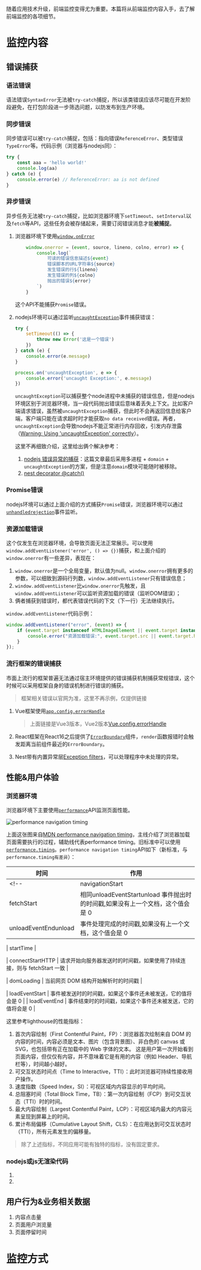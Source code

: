 随着应用技术升级，前端监控变得尤为重要。本篇将从前端监控内容入手，去了解前端监控的各项细节。
<!-- > 不局限与浏览器端的性能监测，还提供nodejs以及其他框架的一些监测或原理 -->

# 监控内容

## 错误捕获
### 语法错误

语法错误`SyntaxError`无法被`try-catch`捕捉，所以该类错误应该尽可能在开发阶段避免，在打包阶段进一步筛选问题，以防发布到生产环境。

### 同步错误

同步错误可以被`try-catch`捕捉，包括：指向错误`ReferenceError`、类型错误`TypeError`等。代码示例（浏览器与nodejs同）：

```js
try {
    const aaa = 'hello world!'
    console.log(aa)
} catch (e) {
    console.error(e) // ReferenceError: aa is not defined
}
```

### 异步错误

异步任务无法被`try-catch`捕捉，比如浏览器环境下`setTimeout`、`setInterval`以及`fetch`等API，这些任务会被存储起来，需要订阅错误消息才能**被捕捉**。

1. 浏览器环境下使用[`window.onError`](https://developer.mozilla.org/en-US/docs/Web/API/Window/error_event)

    ```js
        window.onerror = (event, source, lineno, colno, error) => {
            console.log(`
                可读的错误信息描述${event}
                错误脚本的URL字符串${source}
                发生错误的行${lineno}
                发生错误的列${colno}
                抛出的错误${error}
            `)
        }
    ```

    这个API不能捕获`Promise`错误。

2. nodejs环境可以通过监听[`uncaughtException`](https://nodejs.org/api/process.html#event-uncaughtexception)事件捕获错误：

    ```js
    try {
        setTimeout(() => {
            throw new Error('这是一个错误')
        })
    } catch (e) {
        console.error(e.message)
    }

    process.on('uncaughtException', e => {
        console.error('uncaught Exception:', e.message)
    })
    ```

    `uncaughtException`可以捕获整个node进程中未捕获的错误信息，但是nodejs环境区别于浏览器环境，当一段代码抛出错误后意味着丢失上下文。比如客户端请求错误，虽然被`uncaughtException`捕获，但此时不会再返回信息给客户端，客户端只能在请求超时时才能获取`no data received`错误。再者，`uncaughtException`会导致nodejs不能正常进行内存回收，引发内存泄露（[Warning: Using 'uncaughtException' correctly](https://nodejs.org/api/process.html#warning-using-uncaughtexception-correctly)）。

    这里不再细致介绍，这里给出俩个解决参考：

    1. [nodejs 错误异常的捕获](https://juejin.cn/post/7249991926307799077?searchId=2024080601505292470F027DFB8203A315)：这篇文章最后采用多进程 + `domain` + `uncaughtException`的方案，但是注意`domain`模块可能随时被移除。
    2. [nest decorator @catch()](https://github.com/nestjs/nest/blob/master/packages/common/decorators/core/catch.decorator.ts)

### Promise错误

nodejs环境可以通过上面介绍的方式捕获`Promise`错误，浏览器环境可以通过[`unhandledrejection`](https://developer.mozilla.org/en-US/docs/Web/API/Window/unhandledrejection_event)事件监听。

### 资源加载错误

这个仅发生在浏览器环境，会导致页面无法正常展示。可以使用`window.addEventListener('error', () => {})`捕获，和上面介绍的`window.onerror`有一些差异，表现在：

1. `window.onerror`是一个全局变量，默认值为null。`window.onerror`拥有更多的参数，可以细致到源码行列数，`window.addEventListener`只有错误信息；
2. `window.addEventListener`比`window.onerror`先触发，且`window.addEventListener`可以监听资源加载的错误（监听DOM错误）；
3. 俩者捕获到错误时，都代表错误代码的下文（下一行）无法继续执行。

`window.addEventListener`代码示例：

```js
window.addEventListener("error", (event) => {  
    if (event.target instanceof HTMLImageElement || event.target instanceof HTMLScriptElement || event.target instanceof HTMLLinkElement) {
        console.error("资源加载错误:", event.target.src || event.target.href)
    }
});
```

### 流行框架的错误捕获

市面上流行的框架普遍无法通过宿主环境提供的错误捕获机制捕获常规错误，这个时候可以采用框架自身的错误机制进行错误的捕获。

> 框架相关错误以官网为准，这里不再示例，仅提供链接

1. Vue框架使用[`app.config.errorHandle`](https://vuejs.org/api/application.html#app-config-errorhandler)

    > 上面链接是Vue3版本，Vue2版本[Vue.config.errorHandle](https://v2.vuejs.org/v2/api/#errorHandler)

2. React框架在React16之后提供了[`ErrorBoundary`](https://react.dev/reference/react/Component#catching-rendering-errors-with-an-error-boundary)组件，`render`函数报错时会触发距离当前组件最近的`ErrorBoundary`。
3. Nest带有内置异常层[Exception filters](https://docs.nestjs.com/exception-filters)，可以处理程序中未处理的异常。

## 性能&用户体验

### 浏览器环境

浏览器环境下主要使用[`performance`](https://developer.mozilla.org/en-US/docs/Web/API/Performance)API监测页面性能。

<img src="https://mdn.github.io/shared-assets/images/diagrams/api/performance/timestamp-diagram.svg" alt="performance navigation timing" />

上面这张图来自[MDN performance navigation timing](https://developer.mozilla.org/en-US/docs/Web/API/PerformanceNavigationTiming)，主线介绍了浏览器加载页面需要执行的过程，辅助线代表performance timing。旧标准中可以使用[`performance.timing`](https://developer.mozilla.org/en-US/docs/Web/API/Performance/timing)。`performance navigation timing`API如下（新标准，与`performance.timing有差异`）：

| 时间                       | 作用                                                                                                           |
| -------------------------- | -------------------------------------------------------------------------------------------------------------- |
<!-- | navigationStart            | （可以理解为该页面的起始时间）同一个浏览器上下文的上一个文档卸载结束时的时间戳，如果没有上一个文档，这个值会和 |
| fetchStart                 | 相同unloadEventStartunload 事件抛出时的时间戳,如果没有上一个文档，这个值会是 0                                 |
| unloadEventEndunload       | 事件处理完成的时间戳,如果没有上一个文档，这个值会是 0                                                          | -->

| startTime | 


<!-- | redirectStart              | 第一个 HTTP 重定向开始时的时间戳，没有重定向或者重定向中的不同源，这个值会是 0                                 | -->
<!-- | redirectEnd                | 最后一个 HTTP 重定向开始时的时间戳，没有重定向或者重定向中的不同源，这个值会是 0                               | -->
<!-- | workerStart |  | -->
<!-- | fetchStart                 | 浏览器准备好使用 HTTP 请求来获取文档的时间戳。发送在检查缓存之前                                               | -->
<!-- | domainLookupStart          | 域名查询开始的时间戳，如果使用了持续连接或者缓存，则与 fetchStart 一致                                         |
| domainLookupEnd            | 域名查询结束的时间戳，如果使用了持续连接或者缓存，则与 fetchStart 一致                                         | -->
<!-- | connectStart |  | -->
| connectStartHTTP           | 请求开始向服务器发送时的时间戳，如果使用了持续连接，则与 fetchStart 一致                                       |
<!-- | secureConnectionStart      | 浏览器与服务器开始安全连接握手时的时间戳，如果当前网页不需要安全连接，这个值会是 0                             | -->
<!-- | connectEnd                 | 浏览器与服务器之间连接建立（所有握手和认证过程全部结束）的时间戳，如果使用了持续连接，则与 fetchStart 一致     | -->
<!-- | requestStart               | 浏览器向服务器发出 HTTP 请求的时间戳                                                                           | -->
<!-- | firstInterimResponseStart |  | -->
<!-- | responseStart              | 浏览器从服务器收到（或从本地缓存读取）第一个字节时的时间戳                                                     | -->
<!-- unloadEventStart -->
<!-- unloadEventEnd -->
<!-- | responseEnd                | 浏览器从服务器收到（或从本地缓存读取）最后一个字节时（如果在此之前 HTTP 连接已经关闭，则返回关闭时）的时间戳   | -->

| domLoading                 | 当前网页 DOM 结构开始解析时的时间戳                                                                            |
<!-- | domInteractive             | 当前网页 DOM 结构解析完成，开始加载内嵌资源时的时间戳                                                          | -->
<!-- | domContentLoadedEventStart | 需要被执行的脚本已经被解析的时间戳                                                                             | -->
<!-- | domContentLoadedEventEnd   | 需要立即执行的脚本已经被执行的时间戳                                                                           | -->
<!-- | domComplete                | 当前文档解析完成的时间戳                                                                                       | -->
| loadEventStart         | 事件被发送时的时间戳，如果这个事件还未被发送，它的值将会是 0                                                   |
| loadEventEnd           | 事件结束时的时间戳，如果这个事件还未被发送，它的值将会是 0                                                     |

这里参考lighthouse的性能指标：

1. 首次内容绘制（First Contentful Paint，FP）：浏览器首次绘制来自 DOM 的内容的时间，内容必须是文本、图片（包含背景图）、非白色的 canvas 或 SVG，也包括带有正在加载中的 Web 字体的文本。 这是用户第一次开始看到页面内容，但仅仅有内容，并不意味着它是有用的内容（例如 Header、导航栏等），时间越小越好。
2. 可交互状态时间点（Time to Interactive，TTI）：此时浏览器可持续性接收用户操作。
3. 速度指数（Speed Index，SI）：可视区域内内容显示的平均时间。
4. 总阻塞时间（Total Block Time，TB）：第一次内容绘制（FCP）到可交互状态（TTI）时的时间。
5. 最大内容绘制（Largest Contentful Paint，LCP）：可视区域内最大的内容元素呈现到屏幕上的时间。
6. 累计布局偏移（Cumulative Layout Shift，CLS）：在应用达到可交互状态时（TTI），所有元素发生的偏移量。

> 除了上述指标，不同应用可能有独特的指标，没有固定要求。
### nodejs或js无渲染代码

1. 
2. 

## 用户行为&业务相关数据

1. 内容点击量
2. 页面用户浏览量
3. 页面停留时间

# 监控方式